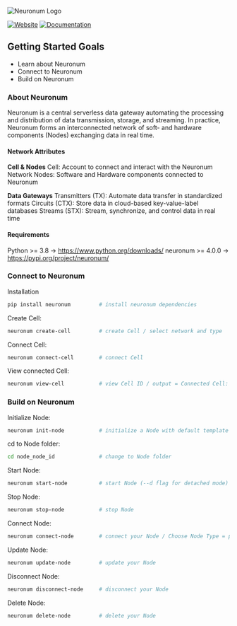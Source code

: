 ![Neuronum Logo](https://neuronum.net/static/logo_pip.png "Neuronum")

[![Website](https://img.shields.io/badge/Website-Neuronum-blue)](https://neuronum.net) [![Documentation](https://img.shields.io/badge/Docs-Read%20now-green)](https://github.com/neuronumcybernetics/neuronum)


## **Getting Started Goals**
- Learn about Neuronum
- Connect to Neuronum
- Build on Neuronum


### **About Neuronum**
Neuronum is a central serverless data gateway automating the processing and distribution of data transmission, storage, and streaming.
In practice, Neuronum forms an interconnected network of soft- and hardware components (Nodes) exchanging data in real time.


#### **Network Attributes**
**Cell & Nodes**
Cell: Account to connect and interact with the Neuronum Network
Nodes: Software and Hardware components connected to Neuronum

**Data Gateways**
Transmitters (TX): Automate data transfer in standardized formats
Circuits (CTX): Store data in cloud-based key-value-label databases
Streams (STX): Stream, synchronize, and control data in real time


#### Requirements
Python >= 3.8 -> https://www.python.org/downloads/
neuronum >= 4.0.0 -> https://pypi.org/project/neuronum/


### **Connect to Neuronum**
Installation
```sh
pip install neuronum         # install neuronum dependencies
```

Create Cell:
```sh
neuronum create-cell         # create Cell / select network and type
```

Connect Cell:
```sh
neuronum connect-cell        # connect Cell
```

View connected Cell:
```sh
neuronum view-cell           # view Cell ID / output = Connected Cell: 'your_cell_id'"
```

### **Build on Neuronum**
Initialize Node:
```sh
neuronum init-node           # initialize a Node with default template
```

cd to Node folder:
```sh
cd node_node_id              # change to Node folder
```

Start Node:
```sh
neuronum start-node          # start Node (--d flag for detached mode) / scan = Off / output = "Hello, Neuronum!"
```

Stop Node:
```sh
neuronum stop-node           # stop Node
```

Connect Node:
```sh
neuronum connect-node        # connect your Node / Choose Node Type = private / Node description = Test Node
```

Update Node:
```sh
neuronum update-node         # update your Node
```

Disconnect Node:
```sh
neuronum disconnect-node     # disconnect your Node
```

Delete Node:
```sh
neuronum delete-node         # delete your Node
```

